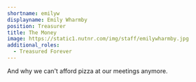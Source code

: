 ```yaml
---
shortname: emilyw
displayname: Emily Wharmby
position: Treasurer
title: The Money
image: https://static1.nutnr.com/img/staff/emilywharmby.jpg
additional_roles:
  - Treasured Forever
---
```


And why we can't afford pizza at our 
meetings anymore.
